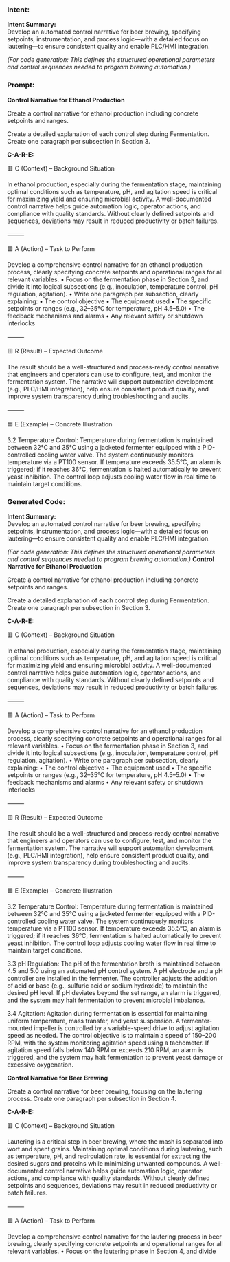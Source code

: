 ### Intent:
**Intent Summary:**  
Develop an automated control narrative for beer brewing, specifying setpoints, instrumentation, and process logic—with a detailed focus on lautering—to ensure consistent quality and enable PLC/HMI integration.  

*(For code generation: This defines the structured operational parameters and control sequences needed to program brewing automation.)*

### Prompt:
**Control Narrative for Ethanol Production**

Create a control narrative for ethanol production including concrete setpoints and ranges.

Create a detailed explanation of each control step during Fermentation. Create one paragraph per subsection in Section 3.

**C-A-R-E:**

🟥 C (Context) – Background Situation

In ethanol production, especially during the fermentation stage, maintaining optimal conditions such as temperature, pH, and agitation speed is critical for maximizing yield and ensuring microbial activity. A well-documented control narrative helps guide automation logic, operator actions, and compliance with quality standards. Without clearly defined setpoints and sequences, deviations may result in reduced productivity or batch failures.

⸻

🟩 A (Action) – Task to Perform

Develop a comprehensive control narrative for an ethanol production process, clearly specifying concrete setpoints and operational ranges for all relevant variables.
	•	Focus on the fermentation phase in Section 3, and divide it into logical subsections (e.g., inoculation, temperature control, pH regulation, agitation).
	•	Write one paragraph per subsection, clearly explaining:
	•	The control objective
	•	The equipment used
	•	The specific setpoints or ranges (e.g., 32–35°C for temperature, pH 4.5–5.0)
	•	The feedback mechanisms and alarms
	•	Any relevant safety or shutdown interlocks

⸻

🟨 R (Result) – Expected Outcome

The result should be a well-structured and process-ready control narrative that engineers and operators can use to configure, test, and monitor the fermentation system. The narrative will support automation development (e.g., PLC/HMI integration), help ensure consistent product quality, and improve system transparency during troubleshooting and audits.

⸻

🟦 E (Example) – Concrete Illustration

3.2 Temperature Control:
Temperature during fermentation is maintained between 32°C and 35°C using a jacketed fermenter equipped with a PID-controlled cooling water valve. The system continuously monitors temperature via a PT100 sensor. If temperature exceeds 35.5°C, an alarm is triggered; if it reaches 36°C, fermentation is halted automatically to prevent yeast inhibition. The control loop adjusts cooling water flow in real time to maintain target conditions.

### Generated Code:
**Intent Summary:**  
Develop an automated control narrative for beer brewing, specifying setpoints, instrumentation, and process logic—with a detailed focus on lautering—to ensure consistent quality and enable PLC/HMI integration.  

*(For code generation: This defines the structured operational parameters and control sequences needed to program brewing automation.)*
**Control Narrative for Ethanol Production**

Create a control narrative for ethanol production including concrete setpoints and ranges.

Create a detailed explanation of each control step during Fermentation. Create one paragraph per subsection in Section 3.

**C-A-R-E:**

🟥 C (Context) – Background Situation

In ethanol production, especially during the fermentation stage, maintaining optimal conditions such as temperature, pH, and agitation speed is critical for maximizing yield and ensuring microbial activity. A well-documented control narrative helps guide automation logic, operator actions, and compliance with quality standards. Without clearly defined setpoints and sequences, deviations may result in reduced productivity or batch failures.

⸻

🟩 A (Action) – Task to Perform

Develop a comprehensive control narrative for an ethanol production process, clearly specifying concrete setpoints and operational ranges for all relevant variables.
	•	Focus on the fermentation phase in Section 3, and divide it into logical subsections (e.g., inoculation, temperature control, pH regulation, agitation).
	•	Write one paragraph per subsection, clearly explaining:
	•	The control objective
	•	The equipment used
	•	The specific setpoints or ranges (e.g., 32–35°C for temperature, pH 4.5–5.0)
	•	The feedback mechanisms and alarms
	•	Any relevant safety or shutdown interlocks

⸻

🟨 R (Result) – Expected Outcome

The result should be a well-structured and process-ready control narrative that engineers and operators can use to configure, test, and monitor the fermentation system. The narrative will support automation development (e.g., PLC/HMI integration), help ensure consistent product quality, and improve system transparency during troubleshooting and audits.

⸻

🟦 E (Example) – Concrete Illustration

3.2 Temperature Control:
Temperature during fermentation is maintained between 32°C and 35°C using a jacketed fermenter equipped with a PID-controlled cooling water valve. The system continuously monitors temperature via a PT100 sensor. If temperature exceeds 35.5°C, an alarm is triggered; if it reaches 36°C, fermentation is halted automatically to prevent yeast inhibition. The control loop adjusts cooling water flow in real time to maintain target conditions.

3.3 pH Regulation:
The pH of the fermentation broth is maintained between 4.5 and 5.0 using an automated pH control system. A pH electrode and a pH controller are installed in the fermenter. The controller adjusts the addition of acid or base (e.g., sulfuric acid or sodium hydroxide) to maintain the desired pH level. If pH deviates beyond the set range, an alarm is triggered, and the system may halt fermentation to prevent microbial imbalance.

3.4 Agitation:
Agitation during fermentation is essential for maintaining uniform temperature, mass transfer, and yeast suspension. A fermenter-mounted impeller is controlled by a variable-speed drive to adjust agitation speed as needed. The control objective is to maintain a speed of 150–200 RPM, with the system monitoring agitation speed using a tachometer. If agitation speed falls below 140 RPM or exceeds 210 RPM, an alarm is triggered, and the system may halt fermentation to prevent yeast damage or excessive oxygenation.

**Control Narrative for Beer Brewing**

Create a control narrative for beer brewing, focusing on the lautering process. Create one paragraph per subsection in Section 4.

**C-A-R-E:**

🟥 C (Context) – Background Situation

Lautering is a critical step in beer brewing, where the mash is separated into wort and spent grains. Maintaining optimal conditions during lautering, such as temperature, pH, and recirculation rate, is essential for extracting the desired sugars and proteins while minimizing unwanted compounds. A well-documented control narrative helps guide automation logic, operator actions, and compliance with quality standards. Without clearly defined setpoints and sequences, deviations may result in reduced productivity or batch failures.

⸻

🟩 A (Action) – Task to Perform

Develop a comprehensive control narrative for the lautering process in beer brewing, clearly specifying concrete setpoints and operational ranges for all relevant variables.
	•	Focus on the lautering phase in Section 4, and divide

